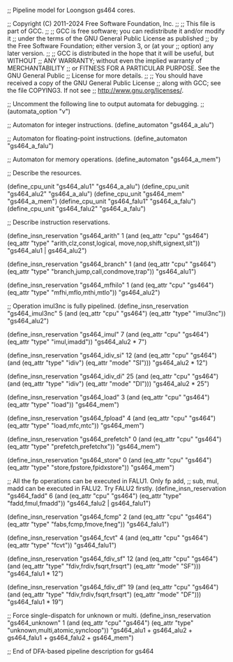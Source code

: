 ;; Pipeline model for Loongson gs464 cores.

;; Copyright (C) 2011-2024 Free Software Foundation, Inc.
;;
;; This file is part of GCC.
;;
;; GCC is free software; you can redistribute it and/or modify it
;; under the terms of the GNU General Public License as published
;; by the Free Software Foundation; either version 3, or (at your
;; option) any later version.
;;
;; GCC is distributed in the hope that it will be useful, but WITHOUT
;; ANY WARRANTY; without even the implied warranty of MERCHANTABILITY
;; or FITNESS FOR A PARTICULAR PURPOSE.  See the GNU General Public
;; License for more details.
;;
;; You should have received a copy of the GNU General Public License
;; along with GCC; see the file COPYING3.  If not see
;; <http://www.gnu.org/licenses/>.

;; Uncomment the following line to output automata for debugging.
;; (automata_option "v")

;; Automaton for integer instructions.
(define_automaton "gs464_a_alu")

;; Automaton for floating-point instructions.
(define_automaton "gs464_a_falu")

;; Automaton for memory operations.
(define_automaton "gs464_a_mem")

;; Describe the resources.

(define_cpu_unit "gs464_alu1" "gs464_a_alu")
(define_cpu_unit "gs464_alu2" "gs464_a_alu")
(define_cpu_unit "gs464_mem" "gs464_a_mem")
(define_cpu_unit "gs464_falu1" "gs464_a_falu")
(define_cpu_unit "gs464_falu2" "gs464_a_falu")

;; Describe instruction reservations.

(define_insn_reservation "gs464_arith" 1
  (and (eq_attr "cpu" "gs464")
       (eq_attr "type" "arith,clz,const,logical,
			move,nop,shift,signext,slt"))
  "gs464_alu1 | gs464_alu2")

(define_insn_reservation "gs464_branch" 1
  (and (eq_attr "cpu" "gs464")
       (eq_attr "type" "branch,jump,call,condmove,trap"))
  "gs464_alu1")

(define_insn_reservation "gs464_mfhilo" 1
  (and (eq_attr "cpu" "gs464")
       (eq_attr "type" "mfhi,mflo,mthi,mtlo"))
  "gs464_alu2")

;; Operation imul3nc is fully pipelined.
(define_insn_reservation "gs464_imul3nc" 5
  (and (eq_attr "cpu" "gs464")
       (eq_attr "type" "imul3nc"))
  "gs464_alu2")

(define_insn_reservation "gs464_imul" 7
  (and (eq_attr "cpu" "gs464")
       (eq_attr "type" "imul,imadd"))
  "gs464_alu2 * 7")

(define_insn_reservation "gs464_idiv_si" 12
  (and (eq_attr "cpu" "gs464")
       (and (eq_attr "type" "idiv")
	    (eq_attr "mode" "SI")))
  "gs464_alu2 * 12")

(define_insn_reservation "gs464_idiv_di" 25
  (and (eq_attr "cpu" "gs464")
       (and (eq_attr "type" "idiv")
	    (eq_attr "mode" "DI")))
  "gs464_alu2 * 25")

(define_insn_reservation "gs464_load" 3
  (and (eq_attr "cpu" "gs464")
       (eq_attr "type" "load"))
  "gs464_mem")

(define_insn_reservation "gs464_fpload" 4
  (and (eq_attr "cpu" "gs464")
       (eq_attr "type" "load,mfc,mtc"))
  "gs464_mem")

(define_insn_reservation "gs464_prefetch" 0
  (and (eq_attr "cpu" "gs464")
       (eq_attr "type" "prefetch,prefetchx"))
  "gs464_mem")

(define_insn_reservation "gs464_store" 0
  (and (eq_attr "cpu" "gs464")
       (eq_attr "type" "store,fpstore,fpidxstore"))
  "gs464_mem")

;; All the fp operations can be executed in FALU1.  Only fp add,
;; sub, mul, madd can be executed in FALU2.  Try FALU2 firstly.
(define_insn_reservation "gs464_fadd" 6
  (and (eq_attr "cpu" "gs464")
       (eq_attr "type" "fadd,fmul,fmadd"))
  "gs464_falu2 | gs464_falu1")

(define_insn_reservation "gs464_fcmp" 2
  (and (eq_attr "cpu" "gs464")
       (eq_attr "type" "fabs,fcmp,fmove,fneg"))
  "gs464_falu1")

(define_insn_reservation "gs464_fcvt" 4
  (and (eq_attr "cpu" "gs464")
       (eq_attr "type" "fcvt"))
  "gs464_falu1")

(define_insn_reservation "gs464_fdiv_sf" 12
  (and (eq_attr "cpu" "gs464")
       (and (eq_attr "type" "fdiv,frdiv,fsqrt,frsqrt")
	    (eq_attr "mode" "SF")))
  "gs464_falu1 * 12")

(define_insn_reservation "gs464_fdiv_df" 19
  (and (eq_attr "cpu" "gs464")
       (and (eq_attr "type" "fdiv,frdiv,fsqrt,frsqrt")
	    (eq_attr "mode" "DF")))
  "gs464_falu1 * 19")

;; Force single-dispatch for unknown or multi.
(define_insn_reservation "gs464_unknown" 1
  (and (eq_attr "cpu" "gs464")
       (eq_attr "type" "unknown,multi,atomic,syncloop"))
  "gs464_alu1 + gs464_alu2 + gs464_falu1 + gs464_falu2 + gs464_mem")

;; End of DFA-based pipeline description for gs464

